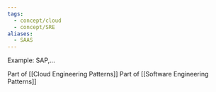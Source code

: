 ```yaml
---
tags:
  - concept/cloud
  - concept/SRE
aliases:
  - SAAS
---
```

Example: SAP,...

Part of [[Cloud Engineering Patterns]]
Part of [[Software Engineering Patterns]]
